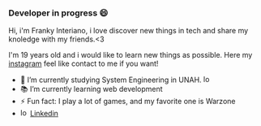 ### Developer in progress 😄
Hi, i'm Franky Interiano, i love discover new things in tech and share my knoledge with my friends.<3   

I'm 19 years old and i would like to learn new things as possible.
Here my [instagram](https://www.instagram.com/_rick2303/) feel like contact to me if you want!

- 🔭 I’m currently studying System Engineering in UNAH. <img width="15px" alt="logo Unah" src="https://upload.wikimedia.org/wikipedia/commons/thumb/a/a6/Escudo_de_la_UNAH.svg/1200px-Escudo_de_la_UNAH.svg.png">    
- 📚 I’m currently learning web development    
- ⚡ Fun fact: I play a lot of games, and my favorite one is Warzone   
- <img width="15px" src="![image](https://user-images.githubusercontent.com/76531295/200931122-34234a80-ce79-48a6-aa51-22e871536c13.png)
" alt="logo linkedin"> [Linkedin](https://www.linkedin.com/in/franky-ricardo-interiano-garcia-871446243/)
